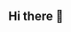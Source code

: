 ## Hi there 👋

<!--
**CARRARO015/Carraro015** is a ✨ _special_ ✨ repository because its `README.md` (this file) appears on your GitHub profile.

Here are some ideas to get you started:

- Eu sou a aluna Rita Gabriely Carraro dos Santos, tenho 15 anos, estudo no Colegio Antônio Dorigon...

- ⚖️ Pretendo me formar em advocacia

- 💭 Tenho muitos sonhos e planos para meu futuro

- ![](https://media4.giphy.com/media/v1.Y2lkPTc5MGI3NjExcXRtdDZlcGZ3cHBheHZpemp3cmV2N3dlamhud2pnem9tMTZuMDlxdiZlcD12MV9pbnRlcm5hbF9naWZfYnlfaWQmY3Q9Zw/UUJ7R0TIKItv7aFdpe/giphy.gif)

